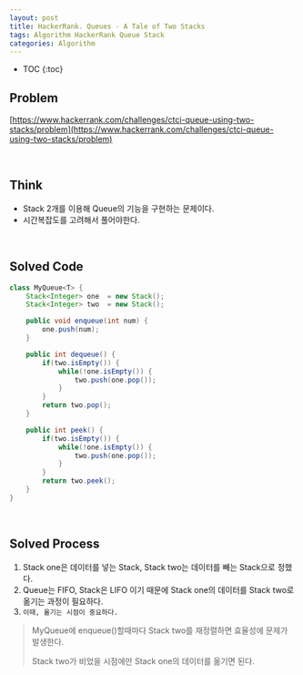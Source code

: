 ```yaml
---
layout: post
title: HackerRank. Queues - A Tale of Two Stacks
tags: Algorithm HackerRank Queue Stack
categories: Algorithm
---
```


* TOC
{:toc}
## Problem
[https://www.hackerrank.com/challenges/ctci-queue-using-two-stacks/problem](https://www.hackerrank.com/challenges/ctci-queue-using-two-stacks/problem)    
  
<br>  

## Think
* Stack 2개를 이용해 Queue의 기능을 구현하는 문제이다.
* 시간복잡도를 고려해서 풀어야한다.

<br>  

## Solved Code
  
```java  
class MyQueue<T> {
    Stack<Integer> one  = new Stack();
    Stack<Integer> two  = new Stack();

    public void enqueue(int num) {
        one.push(num);
    }

    public int dequeue() {
        if(two.isEmpty()) {
            while(!one.isEmpty()) {
                two.push(one.pop());
            }
        }
        return two.pop();
    }

    public int peek() {
        if(two.isEmpty()) {
            while(!one.isEmpty()) {
                two.push(one.pop());
            }
        }
        return two.peek();
    }
}
```  

<br>  

## Solved Process  
1) Stack one은 데이터를 넣는 Stack, Stack two는 데이터를 빼는 Stack으로 정했다.  
2) Queue는 FIFO, Stack은 LIFO 이기 때문에 Stack one의 데이터를 Stack two로 옮기는 과정이 필요하다.   
3) `이때, 옮기는 시점이 중요하다.`  
> MyQueue에 enqueue()할때마다 Stack two를 재정렬하면 효율성에 문제가 발생한다.  
>
> Stack two가 비었을 시점에만 Stack one의 데이터를 옮기면 된다.  

